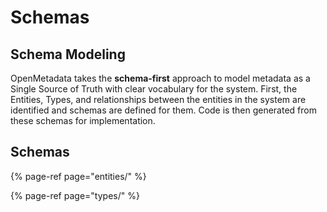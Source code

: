 # Schemas

## Schema Modeling

OpenMetadata takes the **schema-first** approach to model metadata as a Single Source of Truth with clear vocabulary for the system. First, the Entities, Types, and relationships between the entities in the system are identified and schemas are defined for them. Code is then generated from these schemas for implementation. 

## Schemas

{% page-ref page="entities/" %}

{% page-ref page="types/" %}



